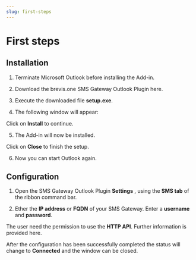 ```yaml
---
slug: first-steps
---
```


# First steps

## Installation

  1. Terminate Microsoft Outlook before installing the Add-in.  
  

  2. Download the brevis.one SMS Gateway Outlook Plugin here.   
  

  3. Execute the downloaded file **setup.exe**.  
  

  4. The following window will appear:   
  
  
  
Click on **Install** to continue.  
  

  5. The Add-in will now be installed.   

  
  
  
Click on **Close** to finish the setup.  
  

  6. Now you can start Outlook again.

## Configuration

  1. Open the SMS Gateway Outlook Plugin **Settings** , using the **SMS tab** of the ribbon command bar.   
  
  
  
  

  2. Ether the **IP address** or **FQDN** of your SMS Gateway. Enter a **username** and **password**.  
  
The user need the permission to use the **HTTP API**. Further information is
provided here.  
  
  
  
After the configuration has been successfully completed the status will change
to **Connected** and the window can be closed.

